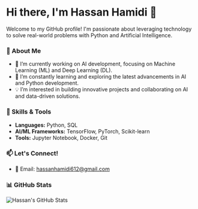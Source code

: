 # Hi there, I'm Hassan Hamidi 👋  

Welcome to my GitHub profile! I'm passionate about leveraging technology to solve real-world problems with Python and Artificial Intelligence.  

### 🧠 About Me  
- 🔭 I’m currently working on AI development, focusing on Machine Learning (ML) and Deep Learning (DL).  
- 🌱 I’m constantly learning and exploring the latest advancements in AI and Python development.  
- 💡 I’m interested in building innovative projects and collaborating on AI and data-driven solutions.  

### 🚀 Skills & Tools  
- **Languages:** Python, SQL  
- **AI/ML Frameworks:** TensorFlow, PyTorch, Scikit-learn  
- **Tools:** Jupyter Notebook, Docker, Git  

### 📫 Let's Connect!  
- 📧 Email: [hassanhamidi612@gmail.com](mailto:hassanhamidi612@gmail.com)  

### 📊 GitHub Stats  
![Hassan's GitHub Stats](https://github-readme-stats.vercel.app/api?username=your-username&show_icons=true&theme=radical)  
<!--
**Hassanhamidi6/Hassanhamidi6** is a ✨ _special_ ✨ repository because its `README.md` (this file) appears on your GitHub profile.

Here are some ideas to get you started:

- 🔭 I’m currently working on ...
- 🌱 I’m currently learning ...
- 👯 I’m looking to collaborate on ...
- 🤔 I’m looking for help with ...
- 💬 Ask me about ...
- 📫 How to reach me: ...
- 😄 Pronouns: ...
- ⚡ Fun fact: ...
-->
